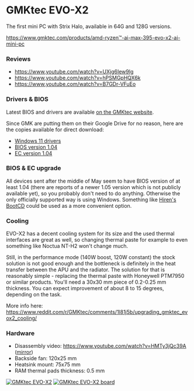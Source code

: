 # GMKtec EVO-X2
The first mini PC with Strix Halo, available in 64G and 128G versions.

https://www.gmktec.com/products/amd-ryzen™-ai-max-395-evo-x2-ai-mini-pc

### Reviews
 - https://www.youtube.com/watch?v=UXjg6Iew9lg
 - https://www.youtube.com/watch?v=hPSMGpHQX6k
 - https://www.youtube.com/watch?v=B7GDr-VFuEo

### Drivers & BIOS
Latest BIOS and drivers are available [on the GMKtec website](https://www.gmktec.com/pages/drivers-and-software).

Since GMK are putting them on their Google Drive for no reason, here are the copies available for direct download:
 - [Windows 11 drivers](https://d7.wtf/s/EVO-X2_Win11_24H2_Driver_list_V007.zip)
 - [BIOS version 1.04](https://d7.wtf/s/EVO-X2-02_BIOS_SW1.04_20250514.zip)
 - [EC version 1.04](https://d7.wtf/s/ITEFlash_WIN%20EC-AXB35-02-1.04-GMK.zip)

### BIOS & EC upgrade
All devices sent after the middle of May seem to have BIOS version of at least 1.04 (there are reports of a newer 1.05 version which is not publicly available yet), so you probably don't need to do anything. Otherwise the only officially supported way is using Windows. Something like [Hiren's BootCD](https://www.hirensbootcd.org) could be used as a more convenient option.

### Cooling
EVO-X2 has a decent cooling system for its size and the used thermal interfaces are great as well, so changing thermal paste for example to even something like Noctua NT-H2 won't change much.

Still, in the performance mode (140W boost, 120W constant) the stock solution is not good enough and the bottleneck is definitely in the heat transfer between the APU and the radiator. The solution for that is reasonably simple - replacing the thermal paste with Honeywell PTM7950 or similar products. You'll need a 30x30 mm piece of 0.2-0.25 mm thickness. You can expect improvement of about 8 to 15 degrees, depending on the task.

More info here: https://www.reddit.com/r/GMKtec/comments/1l81j5b/upgrading_gmktec_evox2_cooling/

### Hardware
 - Disassembly video: https://www.youtube.com/watch?v=HMTy3jQc39A ([mirror](https://www.reddit.com/r/GMKtec/comments/1km6tn8/evox2_teardown/))
 - Backside fan: 120x25 mm
 - Heatsink mount: 75x75 mm
 - RAM thermal pads thickness: 0.5 mm

[![GMKtec EVO-X2](./gmktec-evo-x2.jpg?thumbnail)](./gmktec-evo-x2.jpg)
[![GMKtec EVO-X2 board](./gmktec-evo-x2-board-photo.jpeg?thumbnail)](./gmktec-evo-x2-board-photo.jpeg)
